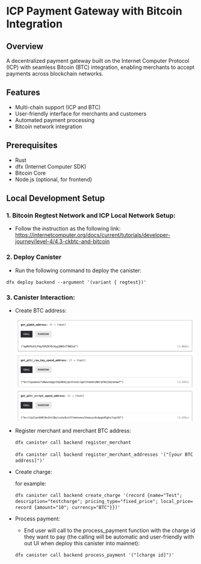 # ICP Payment Gateway with Bitcoin Integration

## Overview
A decentralized payment gateway built on the Internet Computer Protocol (ICP) with seamless Bitcoin (BTC) integration, enabling merchants to accept payments across blockchain networks.

## Features
- Multi-chain support (ICP and BTC)
- User-friendly interface for merchants and customers
- Automated payment processing
- Bitcoin network integration

## Prerequisites
- Rust
- dfx (Internet Computer SDK)
- Bitcoin Core
- Node.js (optional, for frontend)

## Local Development Setup

### 1. Bitcoin Regtest Network and ICP Local Network Setup:
- Follow the instruction as the following link: https://internetcomputer.org/docs/current/tutorials/developer-journey/level-4/4.3-ckbtc-and-bitcoin

### 2. Deploy Canister
- Run the following command to deploy the canister:
```
dfx deploy backend --argument '(variant { regtest})'
```

### 3. Canister Interaction:
- Create BTC address: 

  <img title="Generate BTC Address" alt="Generate BTC Address" src="./interact.png">

- Register merchant and merchant BTC address: 
  ```
  dfx canister call backend register_merchant

  dfx canister call backend register_merchant_addresses '("[your BTC address]")'

  ```

- Create charge: 

  for example:
  ```
  dfx canister call backend create_charge '(record {name="Test"; description="testcharge"; pricing_type="fixed_price"; local_price= record {amount="10"; currency="BTC"}})'
  ```

- Process payment:

  - End user will call to the process_payment function with the charge id they want to pay (the calling will be automatic and user-friendly with out UI when deploy this canister into mainnet):

  ```
  dfx canister call backend process_payment '("[charge id]")'
  ```